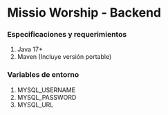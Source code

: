 # Missio Worship - Backend

### Especificaciones y requerimientos

1. Java 17+
2. Maven (Incluye versión portable)

### Variables de entorno

1. MYSQL_USERNAME
2. MYSQL_PASSWORD
3. MYSQL_URL